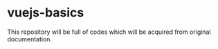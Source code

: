# vuejs-basics
This repository will be full of codes which will be acquired from original documentation.
